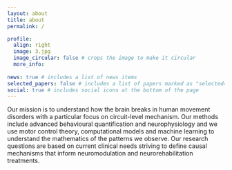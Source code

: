 ```yaml
---
layout: about
title: about
permalink: /

profile:
  align: right
  image: 3.jpg
  image_circular: false # crops the image to make it circular
  more_info: 
 
news: true # includes a list of news items
selected_papers: false # includes a list of papers marked as "selected={true}"
social: true # includes social icons at the bottom of the page
---
```


Our mission is to understand how the brain breaks in human movement disorders with a particular focus on circuit-level mechanism.  Our methods include advanced behavioural quantification and neurophysiology and we use motor control theory, computational models and machine learning to understand the mathematics of the patterns we observe. Our research questions are based on current clinical needs striving to define causal mechanisms that inform neuromodulation and neurorehabilitation treatments.